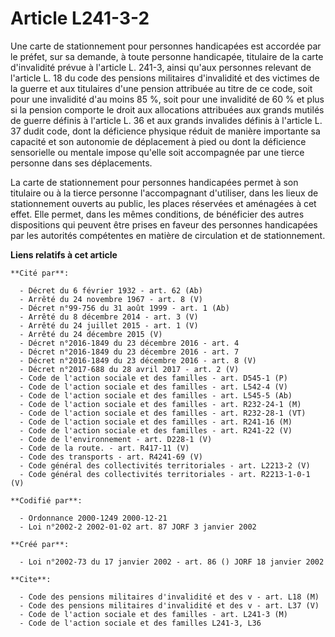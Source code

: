 # Article L241-3-2

Une carte de stationnement pour personnes handicapées est accordée par le préfet, sur sa demande, à toute personne
handicapée, titulaire de la carte d'invalidité prévue à l'article L. 241-3, ainsi qu'aux personnes relevant de l'article L.
18 du code des pensions militaires d'invalidité et des victimes de la guerre et aux titulaires d'une pension attribuée au
titre de ce code, soit pour une invalidité d'au moins 85 %, soit pour une invalidité de 60 % et plus si la pension comporte
le droit aux allocations attribuées aux grands mutilés de guerre définis à l'article L. 36 et aux grands invalides définis à
l'article L. 37 dudit code, dont la déficience physique réduit de manière importante sa capacité et son autonomie de
déplacement à pied ou dont la déficience sensorielle ou mentale impose qu'elle soit accompagnée par une tierce personne dans
ses déplacements.

La carte de stationnement pour personnes handicapées permet à son titulaire ou à la tierce personne l'accompagnant
d'utiliser, dans les lieux de stationnement ouverts au public, les places réservées et aménagées à cet effet. Elle permet,
dans les mêmes conditions, de bénéficier des autres dispositions qui peuvent être prises en faveur des personnes handicapées
par les autorités compétentes en matière de circulation et de stationnement.

**Liens relatifs à cet article**

	**Cité par**:

	  - Décret du 6 février 1932 - art. 62 (Ab)
	  - Arrêté du 24 novembre 1967 - art. 8 (V)
	  - Décret n°99-756 du 31 août 1999 - art. 1 (Ab)
	  - Arrêté du 8 décembre 2014 - art. 3 (V)
	  - Arrêté du 24 juillet 2015 - art. 1 (V)
	  - Arrêté du 24 décembre 2015 (V)
	  - Décret n°2016-1849 du 23 décembre 2016 - art. 4
	  - Décret n°2016-1849 du 23 décembre 2016 - art. 7
	  - Décret n°2016-1849 du 23 décembre 2016 - art. 8 (V)
	  - Décret n°2017-688 du 28 avril 2017 - art. 2 (V)
	  - Code de l'action sociale et des familles - art. D545-1 (P)
	  - Code de l'action sociale et des familles - art. L542-4 (V)
	  - Code de l'action sociale et des familles - art. L545-5 (Ab)
	  - Code de l'action sociale et des familles - art. R232-24-1 (M)
	  - Code de l'action sociale et des familles - art. R232-28-1 (VT)
	  - Code de l'action sociale et des familles - art. R241-16 (M)
	  - Code de l'action sociale et des familles - art. R241-22 (V)
	  - Code de l'environnement - art. D228-1 (V)
	  - Code de la route. - art. R417-11 (V)
	  - Code des transports - art. R4241-69 (V)
	  - Code général des collectivités territoriales - art. L2213-2 (V)
	  - Code général des collectivités territoriales - art. R2213-1-0-1 (V)

	**Codifié par**:

	  - Ordonnance 2000-1249 2000-12-21
	  - Loi n°2002-2 2002-01-02 art. 87 JORF 3 janvier 2002

	**Créé par**:

	  - Loi n°2002-73 du 17 janvier 2002 - art. 86 () JORF 18 janvier 2002

	**Cite**:

	  - Code des pensions militaires d'invalidité et des v - art. L18 (M)
	  - Code des pensions militaires d'invalidité et des v - art. L37 (V)
	  - Code de l'action sociale et des familles - art. L241-3 (M)
	  - Code de l'action sociale et des familles L241-3, L36
